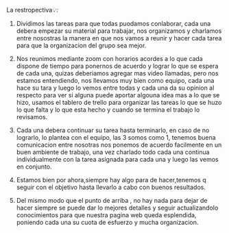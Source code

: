 La restropectiva💡:

1. Dividimos las  tareas para que todas puodamos conlaborar, cada una debera empezar su material para trabajar, nos organizamos y charlamos entre nosostras la manera en que nos vamos a reunir y hacer cada tarea para que la organizacion del grupo sea mejor.


2. Nos reunimos mediante zoom con horarios acordes a lo que cada dispone de tiempo para ponernos de acuerdo y lograr lo que se espera de cada una, quizas deberiamos agregar mas video llamadas, pero nos estamos entendiendo, nos llevamos muy bien como equipo, cada una hace su tara y luego lo vemos entre todas y cada una da su opinion al respecto para ver si alguna puede aportar algouna idea mas a lo que se hizo, usamos el tablero de trello para organizar las tareas lo que se huzo lo que falta y lo que esta hecho y cuando se termina el trabajo lo revisamos.


3. Cada una debera continuar su tarea hasta terminarlo, en caso de  no lograrlo, lo plantea con el equipo, las 3 somos como 1, tenemos buena comunicacion entre nosotras nos ponemos de acuerdo facilmente en un buen ambiente de trabajo, una vez charlado todo cada una continua individualmente con la tarea asignada para cada una y luego las vemos en conjunto.                                       


4. Estamos bien por ahora,siempre hay algo para de hacer,tenemos q seguir con el objetivo hasta llevarlo a cabo con buenos resultados.


5. Del mismo modo que el punto de arriba , no hay nada para dejar de hacer siempre se puede dar lo mejores detalles y seguir actualizandolo conocimientos para que nuestra pagina web queda esplendida, poniendo cada una su cuota de esfuerzo y mucha organizacion.

